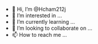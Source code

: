 - 👋 Hi, I’m @Hcham212j
- 👀 I’m interested in ...
- 🌱 I’m currently learning ...
- 💞️ I’m looking to collaborate on ...
- 📫 How to reach me ...

<!---
Hcham212j/Hcham212j is a ✨ special ✨ repository because its `README.md` (this file) appears on your GitHub profile.
You can click the Preview link to take a look at your changes.
--->
